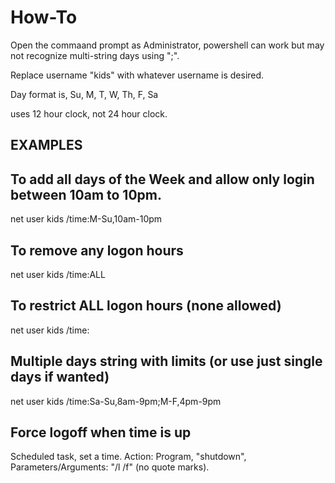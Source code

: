 
# How-To

Open the commaand prompt as Administrator, powershell can work but may not recognize multi-string days using ";".

Replace username "kids" with whatever username is desired.

Day format is, Su, M, T, W, Th, F, Sa

uses 12 hour clock, not 24 hour clock.

## EXAMPLES ##

## To add all days of the Week and allow only login between 10am to 10pm.
net user kids /time:M-Su,10am-10pm

## To remove any logon hours
net user kids /time:ALL

## To restrict ALL logon hours (none allowed)
net user kids /time:

## Multiple days string with limits (or use just single days if wanted)
net user kids /time:Sa-Su,8am-9pm;M-F,4pm-9pm

## Force logoff when time is up
Scheduled task, set a time. Action: Program, "shutdown", Parameters/Arguments: "/l /f" (no quote marks).
